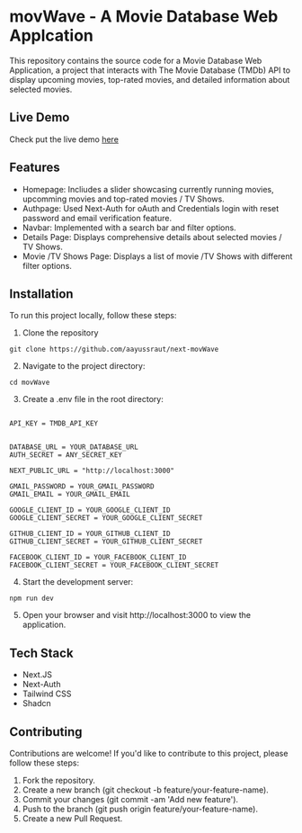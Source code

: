 # movWave - A Movie Database Web Applcation

This repository contains the source code for a Movie Database Web Application, a project that interacts with The Movie Database (TMDb) API to display upcoming movies, top-rated movies, and detailed information about selected movies.

## Live Demo

Check put the live demo <a href="https://next-mov-wave.vercel.app/">here</a>

## Features

- Homepage: Incliudes a slider showcasing currently running movies, upcomming movies and top-rated movies / TV Shows.
- Authpage: Used Next-Auth for oAuth and Credentials login with reset password and email verification feature.
- Navbar: Implemented with a search bar and filter options.
- Details Page: Displays comprehensive details about selected movies / TV Shows.
- Movie /TV Shows Page: Displays a list of movie /TV Shows with different filter options.

## Installation

To run this project locally, follow these steps:

1. Clone the repository

```
git clone https://github.com/aayussraut/next-movWave
```

2. Navigate to the project directory:

```
cd movWave
```

3. Create a .env file in the root directory:

```

API_KEY = TMDB_API_KEY


DATABASE_URL = YOUR_DATABASE_URL
AUTH_SECRET = ANY_SECRET_KEY

NEXT_PUBLIC_URL = "http://localhost:3000"

GMAIL_PASSWORD = YOUR_GMAIL_PASSWORD
GMAIL_EMAIL = YOUR_GMAIL_EMAIL

GOOGLE_CLIENT_ID = YOUR_GOOGLE_CLIENT_ID
GOOGLE_CLIENT_SECRET = YOUR_GOOGLE_CLIENT_SECRET

GITHUB_CLIENT_ID = YOUR_GITHUB_CLIENT_ID
GITHUB_CLIENT_SECRET = YOUR_GITHUB_CLIENT_SECRET

FACEBOOK_CLIENT_ID = YOUR_FACEBOOK_CLIENT_ID
FACEBOOK_CLIENT_SECRET = YOUR_FACEBOOK_CLIENT_SECRET
```

4. Start the development server:

```
npm run dev
```

5. Open your browser and visit http://localhost:3000 to view the application.

## Tech Stack

- Next.JS
- Next-Auth
- Tailwind CSS
- Shadcn

## Contributing

Contributions are welcome! If you'd like to contribute to this project, please follow these steps:

1. Fork the repository.
2. Create a new branch (git checkout -b feature/your-feature-name).
3. Commit your changes (git commit -am 'Add new feature').
4. Push to the branch (git push origin feature/your-feature-name).
5. Create a new Pull Request.
